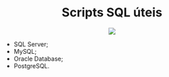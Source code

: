 
<h1 align="center"> Scripts SQL úteis </h1>

<p align="center">
<img src="http://img.shields.io/static/v1?label=STATUS&message=EM%20DESENVOLVIMENTO&color=GREEN&style=for-the-badge"/>
</p>

* SQL Server;
* MySQL;
* Oracle Database;
* PostgreSQL.
